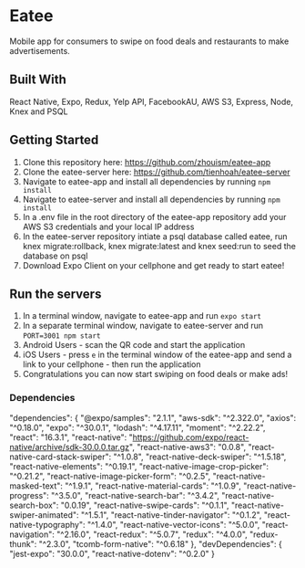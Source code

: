 Eatee
=====================

Mobile app for consumers to swipe on food deals and restaurants to make advertisements. 

## Built With 

React Native, Expo, Redux, Yelp API, FacebookAU, AWS S3, Express, Node, Knex and PSQL

## Getting Started

1. Clone this repository here: https://github.com/zhouism/eatee-app
2. Clone the eatee-server here: https://github.com/tienhoah/eatee-server 
3. Navigate to eatee-app and install all dependencies by running ``npm install``
4. Navigate to eatee-server and install all dependencies by running ``npm install``
5. In a .env file in the root directory of the eatee-app repository add your AWS S3 credentials and your local IP address
6. In the eatee-server repository intiate a psql database called eatee, run knex migrate:rollback, knex migrate:latest and knex seed:run to seed the database on psql
7. Download Expo Client on your cellphone and get ready to start eatee!

## Run the servers

1. In a terminal window, navigate to eatee-app and run ``expo start``
2. In a separate terminal window, navigate to eatee-server and run ``PORT=3001 npm start``
3. Android Users - scan the QR code and start the application 
4. iOS Users - press ``e`` in the terminal window of the eatee-app and send a link to your cellphone - then run the application
5. Congratulations you can now start swiping on food deals or make ads!

### Dependencies

  "dependencies": {
    "@expo/samples": "2.1.1",
    "aws-sdk": "^2.322.0",
    "axios": "^0.18.0",
    "expo": "^30.0.1",
    "lodash": "^4.17.11",
    "moment": "^2.22.2",
    "react": "16.3.1",
    "react-native": "https://github.com/expo/react-native/archive/sdk-30.0.0.tar.gz",
    "react-native-aws3": "0.0.8",
    "react-native-card-stack-swiper": "^1.0.8",
    "react-native-deck-swiper": "^1.5.18",
    "react-native-elements": "^0.19.1",
    "react-native-image-crop-picker": "^0.21.2",
    "react-native-image-picker-form": "^0.2.5",
    "react-native-masked-text": "^1.9.1",
    "react-native-material-cards": "^1.0.9",
    "react-native-progress": "^3.5.0",
    "react-native-search-bar": "^3.4.2",
    "react-native-search-box": "0.0.19",
    "react-native-swipe-cards": "^0.1.1",
    "react-native-swiper-animated": "^1.5.1",
    "react-native-tinder-navigator": "^0.1.2",
    "react-native-typography": "^1.4.0",
    "react-native-vector-icons": "^5.0.0",
    "react-navigation": "^2.16.0",
    "react-redux": "^5.0.7",
    "redux": "^4.0.0",
    "redux-thunk": "^2.3.0",
    "tcomb-form-native": "^0.6.18"
  },
  "devDependencies": {
    "jest-expo": "30.0.0",
    "react-native-dotenv": "^0.2.0"
  }
